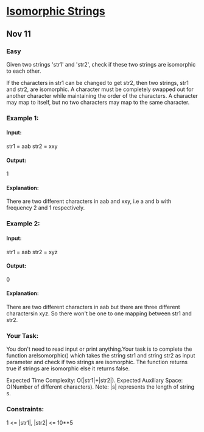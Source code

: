 # [Isomorphic Strings](https://www.geeksforgeeks.org/problems/isomorphic-strings-1587115620/1)
## Nov 11
### Easy

Given two strings 'str1' and 'str2', check if these two strings are isomorphic to each other.

If the characters in str1 can be changed to get str2, then two strings, str1 and str2, are isomorphic. A character must be completely swapped out for another character while maintaining the order of the characters. A character may map to itself, but no two characters may map to the same character.

### Example 1:

#### Input:
str1 = aab
str2 = xxy

#### Output: 
1

#### Explanation: 
There are two different characters in aab and xxy, i.e a and b with frequency 2 and 1 respectively.

### Example 2:

#### Input:
str1 = aab
str2 = xyz

#### Output: 
0
#### Explanation: 
There are two different characters in aab but there are three different charactersin xyz. So there won't be one to one mapping between str1 and str2.

### Your Task:
You don't need to read input or print anything.Your task is to complete the function areIsomorphic() which takes the string str1 and string str2 as input parameter and  check if two strings are isomorphic. The function returns true if strings are isomorphic else it returns false.

Expected Time Complexity: O(|str1|+|str2|).
Expected Auxiliary Space: O(Number of different characters).
Note: |s| represents the length of string s.

### Constraints:
1 <= |str1|, |str2| <= 10**5